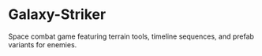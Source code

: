 # Galaxy-Striker
Space combat game featuring terrain tools, timeline sequences, and prefab variants for enemies.
